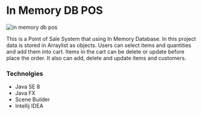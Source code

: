 # In Memory DB POS

![in memory db pos](https://user-images.githubusercontent.com/46773156/52531771-9c015280-2d40-11e9-8a32-1d052039c552.png)


This is a Point of Sale System that using In Memory Database. In this project data is stored in Arraylist as objects. 
Users can select items and quantities and add them into cart. Items in the cart can be delete or update before place the order. 
It also can add, delete and update items and customers.

### Technolgies
* Java SE 8
* Java FX
* Scene Builder
* Intellij IDEA
